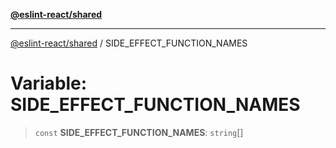 [**@eslint-react/shared**](../README.md)

***

[@eslint-react/shared](../README.md) / SIDE\_EFFECT\_FUNCTION\_NAMES

# Variable: SIDE\_EFFECT\_FUNCTION\_NAMES

> `const` **SIDE\_EFFECT\_FUNCTION\_NAMES**: `string`[]
